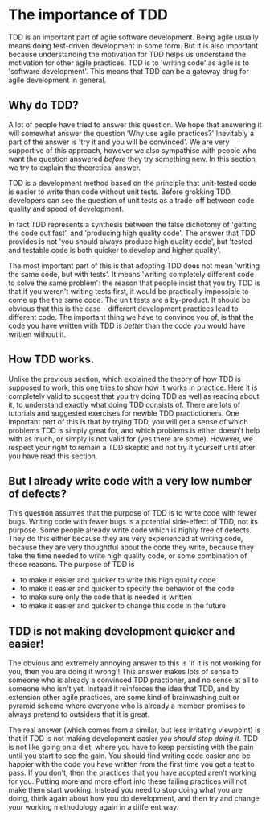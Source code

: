 # The importance of TDD 

TDD is an important part of agile software development. Being agile usually means doing test-driven development in some form.
But it is also important because understanding the motivation for TDD helps us understand the motivation for other agile practices.
TDD is to 'writing code' as agile is to 'software development'.
This means that TDD can be a gateway drug for agile development in general.

## Why do TDD?
A lot of people have tried to answer this question. We hope that answering it will somewhat answer the question 'Why use agile practices?'
Inevitably a part of the answer is 'try it and you will be convinced'. 
We are very supportive of this approach, however we also sympathise with people who want the question answered *before* they try something new.
In this section we try to explain the theoretical answer.

TDD is a development method based on the principle that unit-tested code is easier to write than code without unit tests.
Before grokking TDD, developers can see the question of unit tests as a trade-off between code quality and speed of development.

In fact TDD represents a synthesis between the false dichotomy of 'getting the code out fast', and 'producing high quality code'.
The answer that TDD provides is not 'you should always produce high quality code', but 'tested and testable code is both 
quicker to develop and higher quality'.

The most important part of this is that adopting TDD does not mean 'writing the same code, but with tests'.
It means 'writing completely different code to solve the same problem': the reason that people insist that you try TDD
is that if you weren't writing tests first, it would be practically impossible to come up the the same code.
The unit tests are a by-product.
It should be obvious that this is the case - different development practices lead to different code.
The important thing we have to convince you of, is that the code you have written with TDD is *better* than the code you would have written without it.

## How TDD works.

Unlike the previous section, which explained the theory of how TDD is supposed to work, this one tries to show how it works in practice.
Here it is completely valid to suggest that you try doing TDD as well as reading about it, to understand exactly what doing TDD consists of.
There are lots of tutorials and suggested exercises for newbie TDD practictioners. 
One important part of this is that by trying TDD, you will get a sense of which problems TDD is simply great for,
and which problems is either doesn't help with as much, or simply is not valid for (yes there are some).
However, we respect your right to remain a TDD skeptic and not try it yourself until after you have read this section.

## But I already write code with a very low number of defects?

This question assumes that the purpose of TDD is to write code with fewer bugs.
Writing code with fewer bugs is a potential side-effect of TDD, not its purpose.
Some people already write code which is highly free of defects.
They do this either because they are very experienced at writing code, because they are very thoughtful about the code they write,
because they take the time needed to write high quality code, or some combination of these reasons. 
The purpose of TDD is
 - to make it easier and quicker to write this high quality code 
 - to make it easier and quicker to specify the behavior of the code
 - to make sure only the code that is needed is written
 - to make it easier and quicker to change this code in the future
 
 ## TDD is not making development quicker and easier!
 
 The obvious and extremely annoying answer to this is 'if it is not working for you, then you are doing it wrong'!
 This answer makes lots of sense to someone who is already a convinced TDD practioner, and no sense at all to someone who isn't yet.
 Instead it reinforces the idea that TDD, and by extension other agile practices, are some kind of brainwashing cult
 or pyramid scheme where everyone who is already a member promises to always pretend to outsiders that it is great.
 
 The real answer (which comes from a similar, but less irritating viewpoint) is that if TDD is not making development easier
 *you should stop doing it*. TDD is not like going on a diet, where you have to keep persisting with the pain until you
 start to see the gain. You should find writing code easier and be happier with the code you have written from the first 
 time you get a test to pass. If you don't, then the practices that you have adopted aren't working for you.
 Putting more and more effort into these failing practices will not make them start working.
 Instead you need to stop doing what you are doing, think again about how you do development,
 and then try and change your working methodology again in a different way.
 
